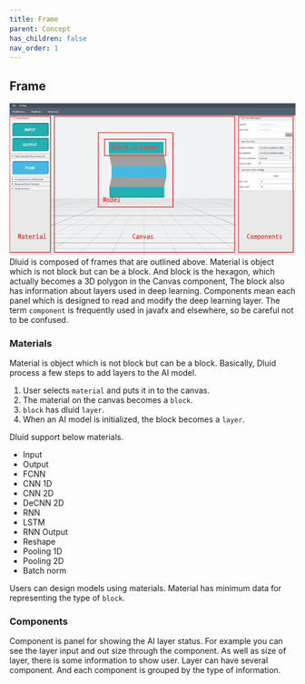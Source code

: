 ```yaml
---
title: Frame
parent: Concept
has_children: false
nav_order: 1
---
```


## Frame
![frame](../resources/frame.png)
Dluid is composed of frames that are outlined above. 
Material is object which is not block but can be a block. 
And block is the hexagon, which actually becomes a 3D polygon in the Canvas component,
The block also has information about layers used in deep learning. 
Components mean each panel which is designed to read and modify the deep learning layer. 
The term `component` is frequently used in javafx and elsewhere, so be careful not to be confused.

###  Materials
Material is object which is not block but can be a block. 
Basically, Dluid process a few steps to add layers to the AI model.
1. User selects `material` and puts it in to the canvas.
1. The material on the canvas becomes a `block`.
1. `block` has dluid `layer`. 
1. When an AI model is initialized, the block becomes a `layer`.

Dluid support below materials.
  - Input
  - Output
  - FCNN
  - CNN 1D
  - CNN 2D
  - DeCNN 2D
  - RNN
  - LSTM
  - RNN Output
  - Reshape
  - Pooling 1D
  - Pooling 2D
  - Batch norm

Users can design models using materials.
Material has minimum data for representing the type of `block`.

### Components 
Component is panel for showing the AI layer status.
For example you can see the layer input and out size through the component.
As well as size of layer, there is some information to show user.
Layer can have several component.
And each component is grouped by the type of information.
